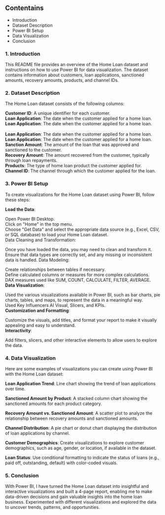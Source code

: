 ## Contentains
- Introduction
- Dataset Description
- Power BI Setup
- Data Visualization
- Conclusion
### 1. Introduction
This README file provides an overview of the Home Loan dataset and instructions on how to use Power BI for data visualization. The dataset contains information about customers, loan applications, sanctioned amounts, recovery amounts, products, and channel IDs.

### 2. Dataset Description
The Home Loan dataset consists of the following columns:

**Customer ID**: A unique identifier for each customer. <br> 
**Loan Application**: The date when the customer applied for a home loan. <br> 
**Loan Application**: The date when the customer applied for a home loan. <br>  
**Loan Application**: The date when the customer applied for a home loan. <br>
**Loan Application**: The date when the customer applied for a home loan. <br>
**Sanction Amount**: The amount of the loan that was approved and sanctioned to the customer. <br>
**Recovery Amount**: The amount recovered from the customer, typically through loan repayments. <br>
**Products**: The type of home loan product the customer applied for. <br>
**Channel ID**: The channel through which the customer applied for the loan. <br>

### 3. Power BI Setup
To create visualizations for the Home Loan dataset using Power BI, follow these steps: <br>

**Load the Data**:

Open Power BI Desktop. <br>
Click on "Home" in the top menu. <br>
Choose "Get Data" and select the appropriate data source (e.g., Excel, CSV, or SQL database) to load your Home Loan dataset. <br>
Data Cleaning and Transformation: <br>

Once you have loaded the data, you may need to clean and transform it. Ensure that data types are correctly set, and any missing or inconsistent data is handled.
Data Modeling: <br>

Create relationships between tables if necessary. <br>
Define calculated columns or measures for more complex calculations. <br>
DAX measures used like SUM, COUNT, CALCULATE, FILTER, AVERAGE. <br>
**Data Visualization**:

Used the various visualizations available in Power BI, such as bar charts, pie charts, tables, and maps, to represent the data in a meaningful way. <br>
Used Key Influencers AI Visual, Slicers, and KPIs. <br>
**Customization and Formatting**:

Customize the visuals, add titles, and format your report to make it visually appealing and easy to understand. <br>
**Interactivity**:

Add filters, slicers, and other interactive elements to allow users to explore the data. <br>

### 4. Data Visualization
Here are some examples of visualizations you can create using Power BI with the Home Loan dataset: <br>

**Loan Application Trend**: Line chart showing the trend of loan applications over time. <br>

**Sanctioned Amount by Product**: A stacked column chart showing the sanctioned amounts for each product category. <br>

**Recovery Amount vs. Sanctioned Amount**: A scatter plot to analyze the relationship between recovery amounts and sanctioned amounts. <br>

**Channel Distribution**: A pie chart or donut chart displaying the distribution of loan applications by channel. <br>

**Customer Demographics**: Create visualizations to explore customer demographics, such as age, gender, or location, if available in the dataset. <br>

**Loan Status**: Use conditional formatting to indicate the status of loans (e.g., paid off, outstanding, default) with color-coded visuals. <br>

### 5. Conclusion
With Power BI, I have turned the Home Loan dataset into insightful and interactive visualizations and built a 4-page report, enabling me to make data-driven decisions and gain valuable insights into the home loan business. Experimented with different visualizations and explored the data to uncover trends, patterns, and opportunities.

